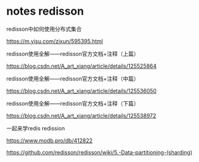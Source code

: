 # notes redisson

redisson中如何使用分布式集合

https://m.yisu.com/zixun/595395.html



redisson使用全解——redisson官方文档+注释（上篇）

https://blog.csdn.net/A_art_xiang/article/details/125525864


redisson使用全解——redisson官方文档+注释（中篇）

https://blog.csdn.net/A_art_xiang/article/details/125536050


redisson使用全解——redisson官方文档+注释（下篇）

https://blog.csdn.net/A_art_xiang/article/details/125538972


一起来学redis redission

https://www.modb.pro/db/412822




https://github.com/redisson/redisson/wiki/5.-Data-partitioning-(sharding)

